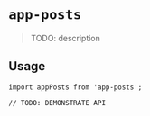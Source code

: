 # `app-posts`

> TODO: description

## Usage

```
import appPosts from 'app-posts';

// TODO: DEMONSTRATE API
```
